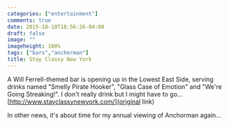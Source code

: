 ```yaml
---
categories: ["entertainment"]
comments: true
date: 2015-10-10T18:56:26-04:00
draft: false
image: ""
imageheight: 100%
tags: ["bars","anchorman"]
title: Stay Classy New York
---
```


A Will Ferrell-themed bar is opening up in the Lowest East Side, serving drinks named "Smelly Pirate Hooker", "Glass Case of Emotion" and "We're Going Streaking!".  I don't really drink but I might have to go... [http://www.stayclassynewyork.com/](original link)<!--more-->

In other news, it's about time for my annual viewing of Anchorman again...